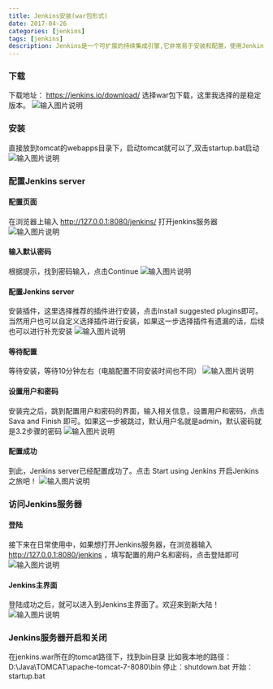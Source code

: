 ```yaml
---
title: Jenkins安装(war包形式)
date: 2017-04-26
categories: [jenkins]
tags: [jenkins]
description: Jenkins是一个可扩展的持续集成引擎,它非常易于安装和配置，使用Jenkins可以搭建持续集成环境。安装Jenkins安装只是一个开始！ 安装Jenkins可以通过安装包方式来安装，也可以使用更简单的方式，就是war包形式，个人也比较推荐war形式来安装。
---
```

### 下载 
下载地址： https://jenkins.io/download/ 
选择war包下载，这里我选择的是稳定版本。 
![输入图片说明](https://static.oschina.net/uploads/img/201704/26163002_aWpb.png "在这里输入图片标题") 

### 安装 
直接放到tomcat的webapps目录下，启动tomcat就可以了,双击startup.bat启动 
![输入图片说明](https://static.oschina.net/uploads/img/201704/26170717_kAV9.png "在这里输入图片标题")

### 配置Jenkins server 
#### 配置页面 
在浏览器上输入 http://127.0.0.1:8080/jenkins/ 打开jenkins服务器 
![输入图片说明](https://static.oschina.net/uploads/img/201704/26171457_fP0M.png "在这里输入图片标题")

#### 输入默认密码 
根据提示，找到密码输入，点击Continue 
![输入图片说明](https://static.oschina.net/uploads/img/201704/26171734_AHsc.png "在这里输入图片标题") 

#### 配置Jenkins server 
安装插件，这里选择推荐的插件进行安装，点击Install suggested plugins即可。当然用户也可以自定义选择插件进行安装，如果这一步选择插件有遗漏的话，后续也可以进行补充安装 
![输入图片说明](https://static.oschina.net/uploads/img/201704/18144639_q08O.png "配置Jenkins server")

#### 等待配置 
等待安装，等待10分钟左右（电脑配置不同安装时间也不同） 
![输入图片说明](https://static.oschina.net/uploads/img/201704/18145103_1PPB.png "等待配置")

#### 设置用户和密码 
安装完之后，跳到配置用户和密码的界面，输入相关信息，设置用户和密码，点击 Sava and Finish 即可。如果这一步被跳过，默认用户名就是admin，默认密码就是3.2步骤的密码 
![输入图片说明](https://static.oschina.net/uploads/img/201704/26174138_aUlS.png "在这里输入图片标题")

#### 配置成功 
到此，Jenkins server已经配置成功了。点击 Start using Jenkins 开启Jenkins之旅吧！ 
![输入图片说明](https://static.oschina.net/uploads/img/201704/18150542_WffE.png "在这里输入图片标题") 

### 访问Jenkins服务器 
#### 登陆 
接下来在日常使用中，如果想打开Jenkins服务器，在浏览器输入 http://127.0.0.1:8080/jenkins ，填写配置的用户名和密码，点击登陆即可 
![输入图片说明](https://static.oschina.net/uploads/img/201704/26175348_HlWZ.png "在这里输入图片标题")

#### Jenkins主界面 
登陆成功之后，就可以进入到Jenkins主界面了。欢迎来到新大陆！ 
![输入图片说明](https://static.oschina.net/uploads/img/201704/18151306_MK5K.png "Jenkins主界面")  

### Jenkins服务器开启和关闭 
在jenkins.war所在的tomcat路径下，找到bin目录 
比如我本地的路径： D:\Java\TOMCAT\apache-tomcat-7-8080\bin 
停止：shutdown.bat 
开始：startup.bat 